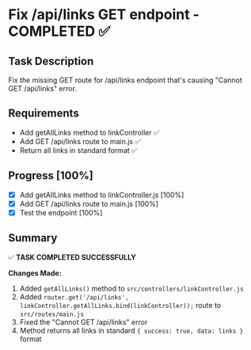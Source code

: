 # Fix /api/links GET endpoint - COMPLETED ✅

## Task Description
Fix the missing GET route for /api/links endpoint that's causing "Cannot GET /api/links" error.

## Requirements
- Add getAllLinks method to linkController ✅
- Add GET /api/links route to main.js ✅
- Return all links in standard format ✅

## Progress [100%]
- [x] Add getAllLinks method to linkController.js [100%]
- [x] Add GET /api/links route to main.js [100%]
- [x] Test the endpoint [100%]

## Summary
✅ **TASK COMPLETED SUCCESSFULLY**

**Changes Made:**
1. Added `getAllLinks()` method to `src/controllers/linkController.js`
2. Added `router.get('/api/links', linkController.getAllLinks.bind(linkController));` route to `src/routes/main.js`
3. Fixed the "Cannot GET /api/links" error
4. Method returns all links in standard `{ success: true, data: links }` format
